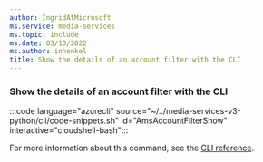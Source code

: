 ```yaml
---
author: IngridAtMicrosoft
ms.service: media-services
ms.topic: include
ms.date: 03/10/2022
ms.author: inhenkel
title: Show the details of an account filter with the CLI
---
```


### Show the details of an account filter with the CLI

:::code language="azurecli" source="~/../media-services-v3-python/cli/code-snippets.sh" id="AmsAccountFilterShow" interactive="cloudshell-bash":::

For more information about this command, see the [CLI reference](/cli/azure/ams/account-filter?view=azure-cli-latest&preserve-view=true#az-ams-account-filter-show).
